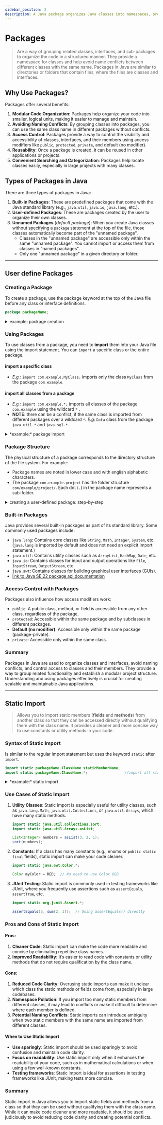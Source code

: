```yaml
---
sidebar_position: 2
description: A Java package organizes Java classes into namespaces, providing a unique namespace for each type it contains. Classes in the same package can access each other's package-private and protected members.
---
```


# Packages
>  Are a way of grouping related classes, interfaces, and sub-packages to organize the code in a structured manner. They provide a namespace for classes and help avoid name conflicts between different classes with the same name. Packages in Java are similar to directories or folders that contain files, where the files are classes and interfaces.

## Why Use Packages?
Packages offer several benefits:

1. **Modular Code Organization**: Packages help organize your code into smaller, logical units, making it easier to manage and maintain.
2. **Avoiding Naming Conflicts**: By grouping classes into packages, you can use the same class name in different packages without conflicts.
3. **Access Control**: Packages provide a way to control the visibility and accessibility of classes, interfaces, and their members using access modifiers like `public`, `protected`, `private`, and default (no modifier).
4. **Reusability**: Once a package is created, it can be reused in other applications or projects.
5. **Convenient Searching and Categorization**: Packages help locate classes easily, especially in large projects with many classes.

## Types of Packages in Java
There are three types of packages in Java:

1. **Built-in Packages**: These are predefined packages that come with the Java standard library (e.g., `java.util`, `java.io`, `java.lang`, etc.).
2. **User-defined Packages**: These are packages created by the user to organize their own classes.
3. **Unnamed Packages** (*default package*): When you create Java classes without specifying a `package` statement at the top of the file, those classes automatically become part of the "unnamed package".  
	- Classes in the "unnamed package" are accessible only within the same "unnamed package". You cannot import or access them from classes in "named packages".
	- Only one "unnamed package" in a given directory or folder.

---
## User define Packages
### Creating a Package
To create a package, use the package keyword at the top of the Java file before any class or interface definitions.
```java title="syntax package creation"
package packageName;
```

<details>
	<summary>example: package creation</summary>

For example, if you want to create a package named com.example, you would write:
```java
package com.example;

public class MyClass {
    public void display() {
        System.out.println("This is MyClass in package com.example");
    }
}
```
#### In the example above:

- The class `MyClass` belongs to the `com.example` package.
- The package `com.example;` statement must be the first line of the Java file.
</details>

### Using Packages
To use classes from a package, you need to **import** them into your Java file using the import statement. You can `import` a specific class or the entire package.

#### import a specific class
- *E.g.:* `import com.example.MyClass;` imports only the class `MyClass` from the package `com.example`.

#### import all classes from a package
- *E.g.:* `import com.example.*;` imports all classes of the package `com.example` using the wildcard `*` .
- **NOTE**: there can be a conflict, if the same class is imported from different packages over a wildcard `*`. *E.g:* `Data` class from the package `java.util.*` and `java.sql.*`.

<details>
	<summary>*example:* package import</summary>

```java title="import specific class"
import com.example.MyClass;

public class Test {
    public static void main(String[] args) {
        MyClass obj = new MyClass();
        obj.display();
    }
}
```
```java title="import all classes"
import com.example.*;

public class Test {
    public static void main(String[] args) {
        MyClass obj = new MyClass();
        obj.display();
    }
}
```
</details>

### Package Structure
The physical structure of a package corresponds to the directory structure of the file system. For example:

- Package names are noted in lower case and with english alphabetic characters.
- The package `com.example.project` has the folder structure `com/example/project/`. Each dot (`.`) in the package name represents a sub-folder.

<details>
	<summary>creating a user-defined package: step-by-step</summary>

Let’s create a package named `shapes` and a class `Circle` inside that package.
1. **Create the Package and Class**:  
	Create a folder named `shapes` and create a file named `Circle.java` inside it:
	```java title="file: shapes/Circle.java"
    package shapes;             //defines the 'shapes' package
    
    public class Circle {       //the 'Circle' class is now part of the 'shapes' package
        private double radius;
    
        public Circle(double radius) {
            this.radius = radius;
        }
    
        public double getArea() {
            return Math.PI * radius * radius;
        }
    }
	```
2. **Compile the Package**:  
	Navigate to the directory where the shapes folder is located and compile it using the following command: `javac shapes/Circle.java`

3. **Create Another Class to Use the Package**:  
	Create another file named `TestCircle.java` in the same directory (outside the shapes folder):
	```java title="file: TestCircle.java"
    import shapes.Circle;  // Import the Circle class from the shapes package
    
    public class TestCircle {
        public static void main(String[] args) {
            Circle circle = new Circle(5.0);
            System.out.println("Area of circle: " + circle.getArea());
        }
    }
    ```
4. **Compile and Run**:  
	1. Compile the `TestCircle.java` file with the CLI command:  
		`javac TestCircle.java`
	2. Run the `TestCircle` class with the CLI command:  
		`java TestCircle`
	- output: `Area of circle: 78.53981633974483`
</details>

### Built-in Packages
Java provides several built-in packages as part of its standard library. Some commonly used packages include:

- `java.lang`: Contains core classes like `String`, `Math`, `Integer`, `System`, etc. (`java.lang` is imported by default and does not need an explicit import statement.)
- `java.util`: Contains utility classes such as `ArrayList`, `HashMap`, `Date`, etc.
- `java.io`: Contains classes for input and output operations like `File`, `InputStream`, `OutputStream`, etc.
- `java.awt`: Contains classes for building graphical user interfaces (GUIs).
- [link to Java SE 22 package api documentation](https://docs.oracle.com/en/java/javase/22/docs/api/allpackages-index.html)

### Access Control with Packages
Packages also influence how access modifiers work:

- `public`: A public class, method, or field is accessible from any other class, regardless of the package.
- `protected`: Accessible within the same package and by subclasses in different packages.
- **Default (no modifier)**: Accessible only within the same package (package-private).
- `private`: Accessible only within the same class.

### Summary
Packages in Java are used to organize classes and interfaces, avoid naming conflicts, and control access to classes and their members. They provide a way to group related functionality and establish a modular project structure. Understanding and using packages effectively is crucial for creating scalable and maintainable Java applications.

---
## Static Import
> Allows you to import static members (**fields** and **methods**) from another class so that they can be accessed directly without qualifying them with the class name. It provides a cleaner and more concise way to use constants or utility methods in your code.

### Syntax of Static Import
Is similar to the regular import statement but uses the keyword `static` after `import`.
```java title="syntax static import"
import static packageName.ClassName.staticMemberName;
import static packageName.ClassName.*;                 //import all static members of a class
```
<details>
	<summary>*example:* static import</summary>

#### Importing Specific Static Members
Suppose we have a class named `Math` (from the `java.lang` package) with static methods such as `sqrt()` and constants like `PI`. Normally, you would use these methods and fields like this:
```java
double result = Math.sqrt(16);
double circumference = 2 * Math.PI * radius;
```
With static import:
```java
import static java.lang.Math.sqrt;
import static java.lang.Math.PI;

public class StaticImportExample {
    public static void main(String[] args) {
        double result = sqrt(16);  // No need to prefix 'Math.'
        double circumference = 2 * PI * 10;
        System.out.println("Square root: " + result);
        System.out.println("Circumference: " + circumference);
    }
}
```
- `sqrt(16)` is used directly instead of `Math.sqrt(16)`.
- `PI` is used directly instead of `Math.PI`.

#### Importing All Static Members
Use the wildcard `*` to import all static members of a class:
```java
import static java.lang.Math.*;

public class StaticImportExample {
    public static void main(String[] args) {
        double result = sqrt(25);   // Using Math.sqrt() directly
        double circumference = 2 * PI * 10;  // Using Math.PI directly
        System.out.println("Square root: " + result);
        System.out.println("Circumference: " + circumference);
    }
}
```
This imports all static members of the `Math` class, so you can use any static field or method (e.g., `sqrt()`, `PI`, `cos()`, `sin()`) without specifying the class name.
</details>

### Use Cases of Static Import
1. **Utility Classes**: Static import is especially useful for utility classes, such as `java.lang.Math`, `java.util.Collections`, or `java.util.Arrays`, which have many static methods.
    ```java
    import static java.util.Collections.sort;
    import static java.util.Arrays.asList;
    
    List<Integer> numbers = asList(3, 2, 1);
    sort(numbers);
    ```
2. **Constants**: If a class has many constants (e.g., enums or `public static final` fields), static import can make your code cleaner.
    ```java
    import static java.awt.Color.*;
    
    Color myColor = RED;  // No need to use Color.RED
    ```
3. **JUnit Testing**: Static import is commonly used in testing frameworks like JUnit, where you frequently use assertions such as `assertEquals`, `assertTrue`, etc.
    ```java
    import static org.junit.Assert.*;
    
    assertEquals(5, sum(2, 3));  // Using assertEquals() directly
    ```
### Pros and Cons of Static Import
#### **Pros**:
1. **Cleaner Code**: Static import can make the code more readable and concise by eliminating repetitive class names.
2. **Improved Readability**: It’s easier to read code with constants or utility methods that do not require qualification by the class name.

#### **Cons**:
1. **Reduced Code Clarity**: Overusing static imports can make it unclear which class the static methods or fields come from, especially in large codebases.
2. **Namespace Pollution**: If you import too many static members from different classes, it may lead to conflicts or make it difficult to determine where each member is defined.
3. **Potential Naming Conflicts**: Static imports can introduce ambiguity when two static members with the same name are imported from different classes.

#### When to Use Static Import
- **Use sparingly**: Static import should be used sparingly to avoid confusion and maintain code clarity.
- **Focus on readability**: Use static import only when it enhances the readability of your code, such as in mathematical calculations or when using a few well-known constants.
- **Testing frameworks**: Static import is ideal for assertions in testing frameworks like JUnit, making tests more concise.

### Summary
Static import in Java allows you to import static fields and methods from a class so that they can be used without qualifying them with the class name. While it can make code cleaner and more readable, it should be used judiciously to avoid reducing code clarity and creating potential conflicts.
